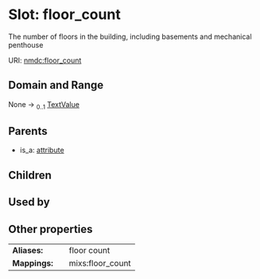 
# Slot: floor_count


The number of floors in the building, including basements and mechanical penthouse

URI: [nmdc:floor_count](https://microbiomedata/meta/floor_count)


## Domain and Range

None &#8594;  <sub>0..1</sub> [TextValue](TextValue.md)

## Parents

 *  is_a: [attribute](attribute.md)

## Children


## Used by


## Other properties

|  |  |  |
| --- | --- | --- |
| **Aliases:** | | floor count |
| **Mappings:** | | mixs:floor_count |

